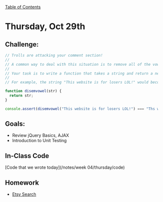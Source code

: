 [Table of Contents](/README.md)

# Thursday, Oct 29th

## Challenge:
```js
// Trolls are attacking your comment section!
//
// A common way to deal with this situation is to remove all of the vowels from the trolls' comments, neutralizing the threat.
//
// Your task is to write a function that takes a string and return a new string with all vowels removed.
//
// For example, the string "This website is for losers LOL!" would become "Ths wbst s fr lsrs LL!".

function disemvowel(str) {
  return str;
}

console.assert(disemvowel("This website is for losers LOL!") === "Ths wbst s fr lsrs LL!")
```



## Goals:
* Review jQuery Basics, AJAX
* Introduction to Unit Testing

## In-Class Code
[Code that we wrote today](/notes/week 04/thursday/code)

## Homework

* [Etsy Search](https://github.com/theironyard-frontend-nashville/assignments/blob/cohort2/week04/tue/README.md)
